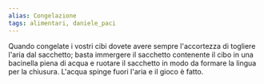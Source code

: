 ```yaml
---
alias: Congelazione
tags: alimentari, daniele_paci 
---
```


Quando congelate i vostri cibi dovete avere sempre l'accortezza di togliere l'aria dal sacchetto; basta immergere il sacchetto contenente il cibo in una bacinella piena di acqua e ruotare il sacchetto in modo da formare la lingua per la chiusura.  L'acqua spinge fuori l'aria e il gioco è fatto.